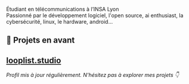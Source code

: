 Étudiant en télécommunications à l’INSA Lyon  
Passionné par le développement logiciel, l'open source, ai enthusiast, la cybersécurité, linux, le hardware, android...

## 📌 Projets en avant
[looplist.studio
](https://www.looplist.studio/)
---

*Profil mis à jour régulièrement. N’hésitez pas à explorer mes projets 👇*
